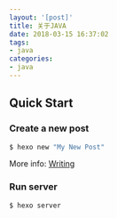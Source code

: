 ```yaml
---
layout: '[post]'
title: 关于JAVA
date: 2018-03-15 16:37:02
tags:
- java
categories:
- java
---
```


## Quick Start

### Create a new post

``` bash
$ hexo new "My New Post"
```

More info: [Writing](https://hexo.io/docs/writing.html)

### Run server

``` bash
$ hexo server
```